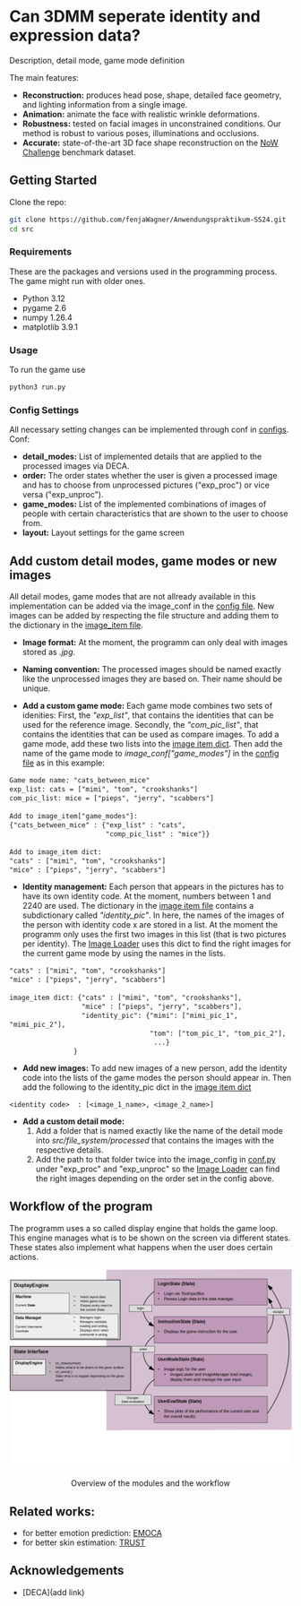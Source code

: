 # Can 3DMM seperate identity and expression data?



Description, detail mode, game mode definition

The main features:

* **Reconstruction:** produces head pose, shape, detailed face geometry, and lighting information from a single image.
* **Animation:** animate the face with realistic wrinkle deformations.
* **Robustness:** tested on facial images in unconstrained conditions.  Our method is robust to various poses, illuminations and occlusions. 
* **Accurate:** state-of-the-art 3D face shape reconstruction on the [NoW Challenge](https://ringnet.is.tue.mpg.de/challenge) benchmark dataset.
  
## Getting Started
Clone the repo:
  ```bash
  git clone https://github.com/fenjaWagner/Anwendungspraktikum-SS24.git
  cd src
  ```  

### Requirements
These are the packages and versions used in the programming process. The game might run with older ones. 
* Python 3.12
* pygame 2.6
* numpy 1.26.4
* matplotlib 3.9.1

  
### Usage
To run the game use
```bash
python3 run.py
```

### Config Settings
All necessary setting changes can be implemented through conf in [configs](src/conf.py).
Conf:
* **detail_modes:** List of implemented details that are applied to the processed images via DECA.
* **order:** The order states whether the user is given a processed image and has to choose from unprocessed pictures ("exp_proc") or vice versa ("exp_unproc").
* **game_modes:** List of the implemented combinations of images of people with certain characteristics that are shown to the user to choose from. 
* **layout:** Layout settings for the game screen

## Add custom detail modes, game modes or new images
All detail modes, game modes that are not allready available in this implementation can be added via the image_conf in the [config file](src/conf.py). New images can be added by respecting the file structure and adding them to the dictionary in the [image_item file](src/image_item.txt).
* **Image format:** At the moment, the programm can only deal with images stored as *.jpg*.
* **Naming convention:** The processed images should be named exactly like the unprocessed images they are based on. Their name should be unique.

* **Add a custom game mode:** Each game mode combines two sets of idenities: First, the *"exp_list"*, that contains the identities that can be used for the reference image. Secondly, the *"com_pic_list"*, that contains the identities that can be used as compare images. To add a game mode, add these two lists into the [image item dict](src/image_item.txt). Then add the name of the game mode to *image_conf["game_modes"]* in the [config file](src/conf.py) as in this example:
```
Game mode name: "cats_between_mice"
exp_list: cats = ["mimi", "tom", "crookshanks"]
com_pic_list: mice = ["pieps", "jerry", "scabbers"]

Add to image_item["game_modes"]:
{"cats_between_mice" : {"exp_list" : "cats",
                        "comp_pic_list" : "mice"}}

Add to image_item dict:
"cats" : ["mimi", "tom", "crookshanks"]
"mice" : ["pieps", "jerry", "scabbers"]
```

* **Identity management:** Each person that appears in the pictures has to have its own identity code. At the moment, numbers between 1 and 2240 are used. The dictionary in the [image item file](src/image_item.txt) contains a subdictionary called *"identity_pic"*. In here, the names of the images of the person with identity code x are stored in a list. At the moment the programm only uses the first two images in this list (that is two pictures per identity).
The [Image Loader](src/Image_Management/image_logic.py) uses this dict to find the right images for the current game mode by using the names in the lists.
```
"cats" : ["mimi", "tom", "crookshanks"]
"mice" : ["pieps", "jerry", "scabbers"]

image_item dict: {"cats" : ["mimi", "tom", "crookshanks"],
                  "mice" : ["pieps", "jerry", "scabbers"],
                  "identity_pic": {"mimi": ["mimi_pic_1", "mimi_pic_2"],
                                   "tom": ["tom_pic_1", "tom_pic_2"],
                                    ...}
                } 

```
* **Add new images:** To add new images of a new person, add the identity code into the lists of the game modes the person should appear in. Then add the following to the identity_pic dict in the [image item dict](src/image_item.txt)
```
<identity code>  : [<image_1_name>, <image_2_name>]
```

* **Add a custom detail mode:** 
    1. Add a folder that is named exactly like the name of the detail mode into *src/file_system/processed* that contains the images with the respective details. 
    2. Add the path to that folder twice into the image_config in [conf.py](src/conf.py) under "exp_proc" and "exp_unproc" so the [Image Loader](src/Image_Management/image_logic.py) can find the right images depending on the order set in the config above.


## Workflow of the program
The programm uses a so called display engine that holds the game loop. This engine manages what is to be shown on the screen via different states. These states also implement what happens when the user does certain actions.

<p align="center"> 
<img src="docs/Workflow.png">
</p>
<p align="center">Overview of the modules and the workflow<p align="center">



## Related works:  
* for better emotion prediction: [EMOCA](https://github.com/radekd91/emoca)  
* for better skin estimation: [TRUST](https://github.com/HavenFeng/TRUST)



## Acknowledgements 
- [DECA](add link) 